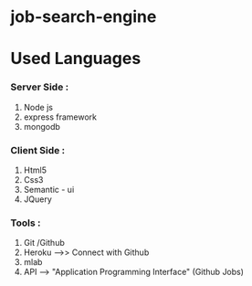 # job-search-engine
# Used Languages

### Server Side :
1. Node js
2. express framework
3. mongodb

### Client Side :
1. Html5
2. Css3
3. Semantic - ui
4. JQuery

### Tools :
1. Git /Github
2. Heroku -->> Connect with Github 
3. mlab
4. API --> "Application Programming Interface" (Github Jobs)
